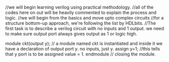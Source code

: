 //we will begin learning verilog using practical methodology.
//all of the codes here on out will be heavily commented to explain the process and logic.
//we will begin from the basics and move upto complex circuits
//for a structure bottom-up approach, we're following the list by HDLbits.
//The first task is to describe a verilog circuit with no inputs and 1 output. we need to make sure output port always gives output as 1 or logic high.

module ckt(output y); // a module named ckt is instantiated and inside it we have a declaration of output port y. no inputs, just y.
assign y=1; //this tells that y port  is to be assigned value = 1.
endmodule // closing the module.